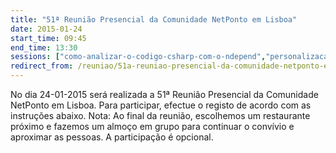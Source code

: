 ```yaml
---
title: "51ª Reunião Presencial da Comunidade NetPonto em Lisboa"
date: 2015-01-24
start_time: 09:45
end_time: 13:30
sessions: ["como-analizar-o-codigo-csharp-com-o-ndepend","personalizacao-do-backoffice-de-umbraco"]
redirect_from: /reuniao/51a-reuniao-presencial-da-comunidade-netponto-em-local/
---
```

No dia 24-01-2015 será realizada a 51ª Reunião Presencial da Comunidade NetPonto em Lisboa. Para participar, efectue o registo de acordo com as instruções abaixo.
Nota: Ao final da reunião, escolhemos um restaurante próximo e fazemos um almoço em grupo para continuar o convívio e aproximar as pessoas. A participação é opcional.